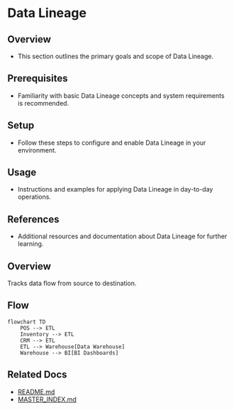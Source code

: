# Data Lineage

## Overview
- This section outlines the primary goals and scope of Data Lineage.

## Prerequisites
- Familiarity with basic Data Lineage concepts and system requirements is recommended.

## Setup
- Follow these steps to configure and enable Data Lineage in your environment.

## Usage
- Instructions and examples for applying Data Lineage in day-to-day operations.

## References
- Additional resources and documentation about Data Lineage for further learning.


## Overview
Tracks data flow from source to destination.

## Flow
```mermaid
flowchart TD
    POS --> ETL
    Inventory --> ETL
    CRM --> ETL
    ETL --> Warehouse[Data Warehouse]
    Warehouse --> BI[BI Dashboards]
```

## Related Docs
- [README.md](README.md)
- [MASTER_INDEX.md](MASTER_INDEX.md)

